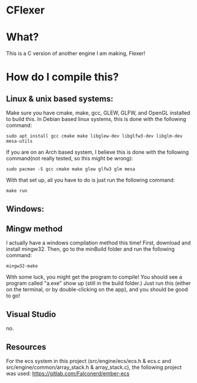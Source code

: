 # CFlexer

# What?
This is a C version of another engine I am making, Flexer!

# How do I compile this?
## Linux & unix based systems:
Make sure you have cmake, make, gcc, GLEW, GLFW, and OpenGL installed to build this. In Debian based linux systems, this is done with the following command:
```
sudo apt install gcc cmake make libglew-dev libglfw3-dev libglm-dev mesa-utils
```
If you are on an Arch based system, I believe this is done with the following command(not really tested, so this might be wrong):
```
sudo pacman -S gcc cmake make glew glfw3 glm mesa
```

With that set up, all you have to do is just run the following command:
```
make run
```
## Windows:
## Mingw method
I actually have a windows compilation method this time!
First, download and install mingw32. Then, go to the minBuild folder and run the following command:
```
mingw32-make
```
With some luck, you might get the program to compile! You should see a program called "a.exe" show up (still in the build folder.) Just run this (either on the terminal, or by double-clicking on the app), and you should be good to go!
## Visual Studio
no.
## Resources
For the ecs system in this project (src/engine/ecs/ecs.h & ecs.c and src/engine/common/array_stack.h & array_stack.c), the following project was used:
https://gitlab.com/Falconerd/ember-ecs
